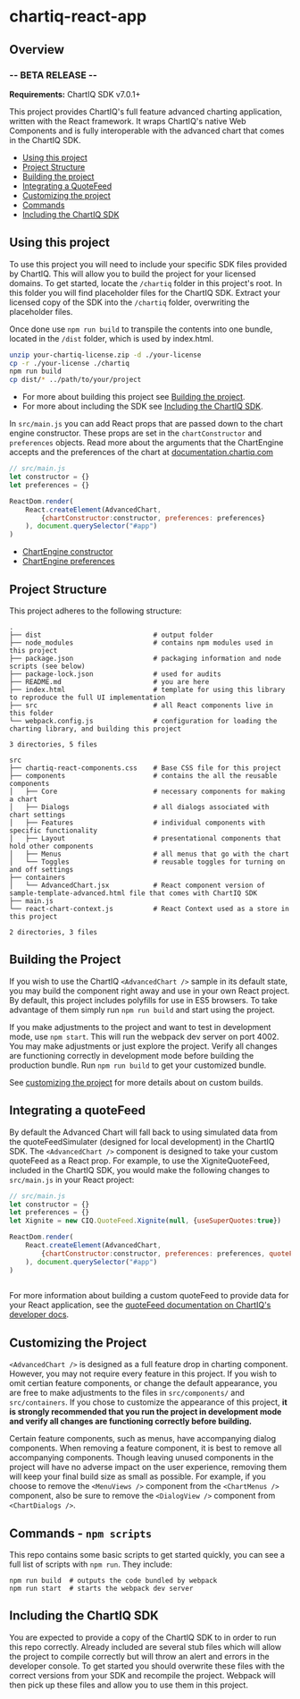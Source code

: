 # chartiq-react-app

## Overview

### -- BETA RELEASE	--	

**Requirements:** ChartIQ SDK v7.0.1+ 

This project provides ChartIQ's full feature advanced charting application, written with the React framework. It wraps ChartIQ's native Web Components and is fully interoperable with the advanced chart that comes in the ChartIQ SDK.

- [Using this project](#using-this-project)
- [Project Structure](#project-structure)
- [Building the project](#building-the-project)
- [Integrating a QuoteFeed](#integrating-a-quotefeed)
- [Customizing the project](#customizing-the-project)
- [Commands](#commands)
- [Including the ChartIQ SDK](#including-the-chartiq-sdk)


## Using this project

To use this project you will need to include your specific SDK files provided by ChartIQ. This will allow you to build the project for your licensed domains. To get started, locate the `/chartiq` folder in this project's root. In this folder you will find placeholder files for the ChartIQ SDK. Extract your licensed copy of the SDK into the `/chartiq` folder, overwriting the placeholder files.

Once done use `npm run build` to transpile the contents into one bundle, located in the `/dist` folder, which is used by index.html.

```sh
unzip your-chartiq-license.zip -d ./your-license
cp -r ./your-license ./chartiq
npm run build
cp dist/* ../path/to/your/project
```

- For more about building this project see [Building the project](#building-the-project).
- For more about including the SDK see [Including the ChartIQ SDK](#including-the-chartiq-sdk).

In `src/main.js` you can add React props that are passed down to the chart engine constructor. These props are set in the `chartConstructor` and `preferences` objects. Read more about the arguments that the ChartEngine accepts and the preferences of the chart at [documentation.chartiq.com](http://documentation.chartiq.com)

```js
// src/main.js
let constructor = {}
let preferences = {}

ReactDom.render(
	React.createElement(AdvancedChart, 
		{chartConstructor:constructor, preferences: preferences} 
	), document.querySelector("#app")
)
```

- [ChartEngine constructor](https://documentation.chartiq.com/CIQ.ChartEngine.html#ChartEngine__anchor)
- [ChartEngine preferences](https://documentation.chartiq.com/CIQ.ChartEngine.html#preferences)

## Project Structure

This project adheres to the following structure:

```
.
├── dist                            # output folder
├── node_modules                    # contains npm modules used in this project
├── package.json                    # packaging information and node scripts (see below)
├── package-lock.json               # used for audits
├── README.md                       # you are here
├── index.html                      # template for using this library to reproduce the full UI implementation
├── src                             # all React components live in this folder
└── webpack.config.js               # configuration for loading the charting library, and building this project

3 directories, 5 files

src
├── chartiq-react-components.css    # Base CSS file for this project
├── components                      # contains the all the reusable components
│   ├── Core                        # necessary components for making a chart
│   ├── Dialogs                     # all dialogs associated with chart settings
│   ├── Features                    # individual components with specific functionality
│   ├── Layout                      # presentational components that hold other components
│   ├── Menus                       # all menus that go with the chart
│   └── Toggles                     # reusable toggles for turning on and off settings
├── containers
│   └── AdvancedChart.jsx           # React component version of sample-template-advanced.html file that comes with ChartIQ SDK
├── main.js
└── react-chart-context.js          # React Context used as a store in this project

2 directories, 3 files
```

## Building the Project

If you wish to use the ChartIQ `<AdvancedChart />` sample in its default state, you may build the component right away and use in your own React project. By default, this project includes polyfills for use in ES5 browsers. To take advantage of them simply run `npm run build` and start using the project.

If you make adjustments to the project and want to test in development mode, use `npm start`. This will run the webpack dev server on port 4002. You may make adjustments or just explore the project. Verify all changes are functioning correctly in development mode before building the production bundle. Run `npm run build` to get your customized bundle.

See [customizing the project](#customizing-the-project) for more details about on custom builds.

## Integrating a quoteFeed

By default the Advanced Chart will fall back to using simulated data from the quoteFeedSimulater (designed for local development) in the ChartIQ SDK. The `<AdvancedChart />` component is designed to take your custom quoteFeed as a React prop. For example, to use the XigniteQuoteFeed, included in the ChartIQ SDK, you would make the following changes to `src/main.js` in your React project: 

```js
// src/main.js
let constructor = {}
let preferences = {}
let Xignite = new CIQ.QuoteFeed.Xignite(null, {useSuperQuotes:true})

ReactDom.render(
	React.createElement(AdvancedChart, 
		{chartConstructor:constructor, preferences: preferences, quoteFeed: Xignite} 
	), document.querySelector("#app")
)
	
```
For more information about building a custom quoteFeed to provide data for your React application, see the [quoteFeed documentation on ChartIQ's developer docs](https://documentation.chartiq.com/tutorial-DataIntegrationQuoteFeeds.html).

## Customizing the Project

`<AdvancedChart />` is designed as a full feature drop in charting component. However, you may not require every feature in this project. If you wish to omit certian feature components, or change the default appearance, you are free to make adjustments to the files in `src/components/` and `src/containers`. If you chose to customize the appearance of this project, **it is strongly recommended that you run the project in development mode and verify all changes are functioning correctly before building.**

Certain feature components, such as menus, have accompanying dialog components. When removing a feature component, it is best to remove all accompanying components. Though leaving unused components in the project will have no adverse impact on the user experience, removing them will keep your final build size as small as possible. For example, if you choose to remove the `<MenuViews />` component from the `<ChartMenus />` component, also be sure to remove the `<DialogView />` component from `<ChartDialogs />`.

## Commands - `npm scripts`

This repo contains some basic scripts to get started quickly, you can see a full list of scripts with `npm run`. They include:
```
npm run build  # outputs the code bundled by webpack
npm run start  # starts the webpack dev server
```

## Including the ChartIQ SDK

You are expected to provide a copy of the ChartIQ SDK to in order to run this repo correctly. Already included are several stub files which will allow the project to compile correctly but will throw an alert and errors in the developer console. To get started you should overwrite these files with the correct versions from your SDK and recompile the project. Webpack will then pick up these files and allow you to use them in this project. 
